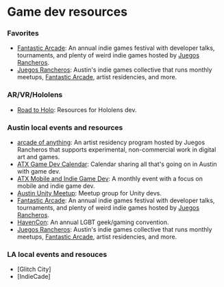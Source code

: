 # Game dev resources


### Favorites
- [Fantastic Arcade](http://www.fantasticarcade.com): An annual indie games festival with developer talks, tournaments, and plenty of weird indie games hosted by [Juegos Rancheros](http://www.juegosrancheros.com).
- [Juegos Rancheros](http://www.juegosrancheros.com): Austin's indie games collective that runs monthly meetups, [Fantastic Arcade](http://www.fantasticarcade.com), artist residencies, and more.


### AR/VR/Hololens
- [Road to Holo](http://www.roadtoholo.com): Resources for Hololens dev.


### Austin local events and resources
- [arcade of anything](http://juegosrancheros.com/residencies/): An artist residency program hosted by Juegos Rancheros that supports experimental, non-commercial work in digital art and games.
- [ATX Game Dev Calendar](https://www.facebook.com/groups/456829297799038/): Calendar sharing all that's going on in Austin with game dev.
- [ATX Mobile and Indie Game Dev](http://www.meetup.com/atx-mobile-game-devs/): A monthly event with a focus on mobile and indie game dev.
- [Austin Unity Meetup](http://www.meetup.com/unity3daustin/): Meetup group for Unity devs.
- [Fantastic Arcade](http://www.fantasticarcade.com): An annual indie games festival with developer talks, tournaments, and plenty of weird indie games hosted by [Juegos Rancheros](http://www.juegosrancheros.com).
- [HavenCon](http://www.havencontx/): An annual LGBT geek/gaming convention. 
- [Juegos Rancheros](http://www.juegosrancheros.com): Austin's indie games collective that runs monthly meetups, [Fantastic Arcade](http://www.fantasticarcade.com), artist residencies, and more.


### LA local events and resouces
- [Glitch City]
- [IndieCade]






